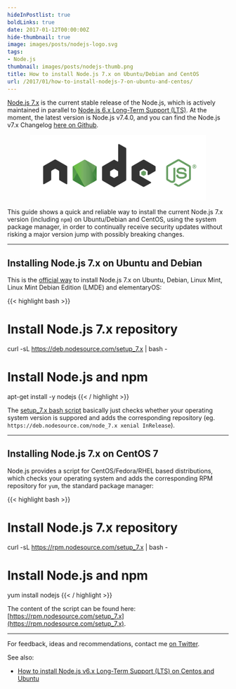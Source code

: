 ```yaml
---
hideInPostlist: true
boldLinks: true
date: 2017-01-12T00:00:00Z
hide-thumbnail: true
image: images/posts/nodejs-logo.svg
tags:
- Node.js
thumbnail: images/posts/nodejs-thumb.png
title: How to install Node.js 7.x on Ubuntu/Debian and CentOS
url: /2017/01/how-to-install-nodejs-7-on-ubuntu-and-centos/
---
```


[Node.js 7.x](https://nodejs.org) is the current stable release of the Node.js, which is actively maintained in parallel to [Node.js 6.x Long-Term Support (LTS)](/2017/01/how-to-install-nodejs-6-lts-on-ubuntu-and-centos/). At the moment, the latest version is Node.js v7.4.0, and you can find the Node.js v7.x Changelog [here on Github](https://github.com/nodejs/node/blob/master/doc/changelogs/CHANGELOG_V7.md).

<center>
<img src="/images/posts/nodejs-logo-wide.png" style="max-width: 400px;" />
</center>

This guide shows a quick and reliable way to install the current Node.js 7.x version (including `npm`) on Ubuntu/Debian and CentOS, using the system package manager, in order to continually receive security updates without risking a major version jump with possibly breaking changes.

---

<a name="ubuntu-debian"></a>
<h2>Installing Node.js 7.x on Ubuntu and Debian</h2>

This is the [official way](https://nodejs.org/en/download/package-manager/#debian-and-ubuntu-based-linux-distributions) to install Node.js 7.x on Ubuntu, Debian, Linux Mint, Linux Mint Debian Edition (LMDE) and elementaryOS:

{{< highlight bash >}}
# Install Node.js 7.x repository
curl -sL https://deb.nodesource.com/setup_7.x | bash -

# Install Node.js and npm
apt-get install -y nodejs
{{< / highlight >}}

The [setup_7.x bash script](https://deb.nodesource.com/setup_7.x) basically just checks whether your operating system version is suppored and adds the corresponding repository (eg. `https://deb.nodesource.com/node_7.x xenial InRelease`).

---

<a name="centos"></a>
<h2>Installing Node.js 7.x on CentOS 7</h2>

Node.js provides a script for CentOS/Fedora/RHEL based distributions, which checks
your operating system and adds the corresponding RPM repository for `yum`, the standard package manager:

{{< highlight bash >}}
# Install Node.js 7.x repository
curl -sL https://rpm.nodesource.com/setup_7.x | bash -

# Install Node.js and npm
yum install nodejs
{{< / highlight >}}

The content of the script can be found here: [https://rpm.nodesource.com/setup_7.x](https://rpm.nodesource.com/setup_7.x).

<hr class="spaced">

For feedback, ideas and recommendations, contact me [on Twitter](https://twitter.com/metachris).

See also:

* [How to install Node.js v6.x Long-Term Support (LTS) on Centos and Ubuntu](/2017/01/how-to-install-nodejs-6-lts-on-ubuntu-and-centos/)

